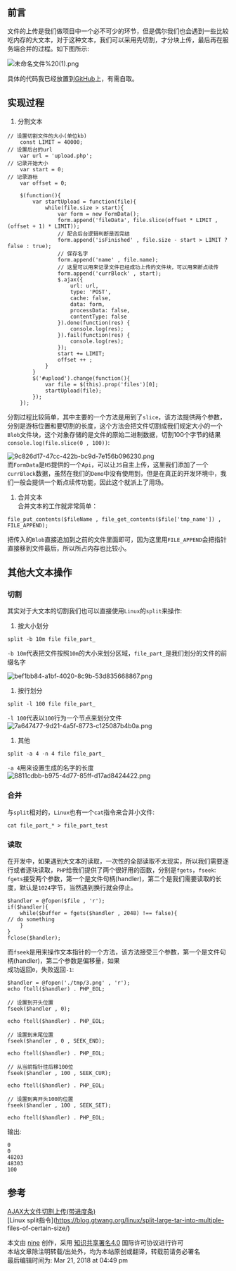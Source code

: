 ## 前言

文件的上传是我们做项目中一个必不可少的环节，但是偶尔我们也会遇到一些比较吃内存的大文本，对于这种文本，我们可以采用先切割，才分块上传，最后再在服务端合并的过程。如下图所示:

![未命名文件%20\(1\).png](https://github.com/nineyang/blog-tool/blob/master/images/未命名文件%20\(1\).png)

具体的代码我已经放置到[GitHub](https://github.com/nineyang/upload)上，有需自取。

## 实现过程

  1. 分割文本

    
    
    // 设置切割文件的大小(单位kb)
        const LIMIT = 40000;
    // 设置后台的url
        var url = 'upload.php';
    // 记录开始大小
        var start = 0;
    // 记录游标
        var offset = 0;
    
        $(function(){
            var startUpload = function(file){
                while(file.size > start){
                    var form = new FormData();
                    form.append('fileData', file.slice(offset * LIMIT , (offset + 1) * LIMIT));
                    // 配合后台逻辑判断是否完结
                    form.append('isFinished' , file.size - start > LIMIT ? false : true);
                    // 保存名字
                    form.append('name' , file.name);
                    // 这里可以用来记录文件已经成功上传的文件块，可以用来断点续传
                    form.append('currBlock' , start);
                    $.ajax({
                        url: url,
                        type: 'POST',
                        cache: false,
                        data: form,
                        processData: false,
                        contentType: false
                    }).done(function(res) {
                        console.log(res);
                    }).fail(function(res) {
                        console.log(res);
                    });
                    start += LIMIT;
                    offset ++ ;
                }
            }
            $('#upload').change(function(){
                var file = $(this).prop('files')[0];
                startUpload(file);
            });
        });

分割过程比较简单，其中主要的一个方法是用到了`slice`，该方法提供两个参数，分别是游标位置和要切割的长度，这个方法会把文件切割成我们规定大小的一个`Blob`文件块，这个对象存储的是文件的原始二进制数据，切割100个字节的结果`console.log(file.slice(0
, 100))`:

![9c826d17-47cc-422b-bc9d-7e156b096230.png](https://github.com/nineyang/blog-tool/blob/master/images/9c826d17-47cc-422b-bc9d-7e156b096230.png)  
而`FormData`是`H5`提供的一个`Api`，可以让`JS`自主上传，这里我们添加了一个`currBlock`数据，虽然在我们的`Demo`中没有使用到，但是在真正的开发环境中，我们一般会提供一个断点续传功能，因此这个就派上了用场。

  1. 合并文本  
合并文本的工作就非常简单：

    
    
    file_put_contents($fileName , file_get_contents($file['tmp_name']) , FILE_APPEND);

把传入的`Blob`直接追加到之前的文件里面即可，因为这里用`FILE_APPEND`会把指针直接移到文件最后，所以所占内存也比较小。

## 其他大文本操作

### 切割

其实对于大文本的切割我们也可以直接使用`Linux`的`split`来操作:

  1. 按大小划分

    
    
    split -b 10m file file_part_

`-b 10m`代表把文件按照`10m`的大小来划分区域，`file_part_`是我们划分的文件的前缀名字

![bef1bb84-a1bf-4020-8c9b-53d835668867.png](https://github.com/nineyang/blog-tool/blob/master/images/bef1bb84-a1bf-4020-8c9b-53d835668867.png)

  1. 按行划分

    
    
    split -l 100 file file_part_

`-l 100`代表以`100`行为一个节点来划分文件  
![7a647477-9d21-4a5f-8773-c125087b4b0a.png](https://github.com/nineyang/blog-tool/blob/master/images/7a647477-9d21-4a5f-8773-c125087b4b0a.png)

  1. 其他

    
    
    split -a 4 -n 4 file file_part_

`-a 4`用来设置生成的名字的长度  
![8811cdbb-b975-4d77-85ff-d17ad8424422.png](https://github.com/nineyang/blog-tool/blob/master/images/8811cdbb-b975-4d77-85ff-d17ad8424422.png)

### 合并

与`split`相对的，`Linux`也有一个`cat`指令来合并小文件:

    
    
    cat file_part_* > file_part_test

### 读取

在开发中，如果遇到大文本的读取，一次性的全部读取不太现实，所以我们需要逐行或者逐块读取，`PHP`给我们提供了两个很好用的函数，分别是`fgets`，`fseek`:  
`fgets`接受两个参数，第一个是文件句柄(handler)，第二个是我们需要读取的长度，默认是`1024`字节，当然遇到换行就会停止。

    
    
    $handler = @fopen($file , 'r');
    if($handler){
        while($buffer = fgets($handler , 2048) !== false){
    // do something
        }
    }
    fclose($handler);

而`fseek`是用来操作文本指针的一个方法，该方法接受三个参数，第一个是文件句柄(handler)，第二个参数是偏移量，如果  
成功返回`0`，失败返回`-1`:

    
    
    $handler = @fopen('./tmp/3.png' , 'r');
    echo ftell($handler) . PHP_EOL;
    
    // 设置到开头位置
    fseek($handler , 0);
    
    echo ftell($handler) . PHP_EOL;
    
    // 设置到末尾位置
    fseek($handler , 0 , SEEK_END);
    
    echo ftell($handler) . PHP_EOL;
    
    // 从当前指针往后移100位
    fseek($handler , 100 , SEEK_CUR);
    
    echo ftell($handler) . PHP_EOL;
    
    // 设置到离开头100的位置
    fseek($handler , 100 , SEEK_SET);
    
    echo ftell($handler) . PHP_EOL;

输出:

    
    
    0
    0
    48203
    48303
    100

## 参考

[AJAX大文件切割上传(带进度条)](http://www.cnblogs.com/tlijian/p/3509215.html)  
[Linux split指令](https://blog.gtwang.org/linux/split-large-tar-into-multiple-
files-of-certain-size/)

本文由 [nine](https://www.hellonine.top/index.php/author/1/) 创作，采用
[知识共享署名4.0](https://creativecommons.org/licenses/by/4.0/) 国际许可协议进行许可  
本站文章除注明转载/出处外，均为本站原创或翻译，转载前请务必署名  
最后编辑时间为: Mar 21, 2018 at 04:49 pm

